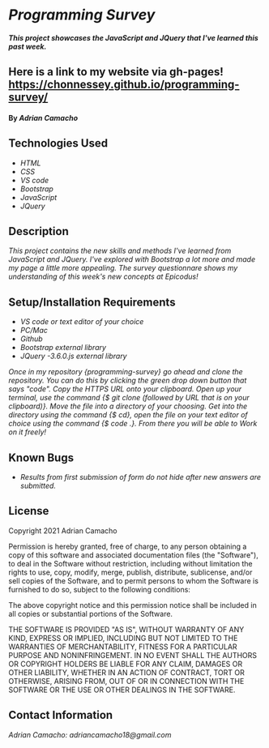 
# _Programming Survey_

#### _This project showcases the JavaScript and JQuery that I've learned this past week._

## Here is a link to my website via gh-pages! https://chonnessey.github.io/programming-survey/

#### By _**Adrian Camacho**_

## Technologies Used

* _HTML_
* _CSS_
* _VS code_
* _Bootstrap_
* _JavaScript_
* _JQuery_

## Description

_This project contains the new skills and methods I've learned from JavaScript and JQuery. I've explored with Bootstrap a lot more and made my page a little more appealing. The survey questionnare shows my understanding of this week's new concepts at Epicodus!_

## Setup/Installation Requirements

* _VS code or text editor of your choice_
* _PC/Mac_
* _Github_
* _Bootstrap external library_
* _JQuery -3.6.0.js external library_

_Once in my repository {programming-survey} go ahead and clone the repository. You can do this by clicking the green drop down button that says "code". Copy the HTTPS URL onto your clipboard. Open up your terminal, use the command {$ git clone (followed by URL that is on your clipboard)}. Move the file into a directory of your choosing. Get into the directory using the command {$ cd}, open the file on your text editor of choice using the command {$ code .}. From there you will be able to Work on it freely!_

## Known Bugs

* _Results from first submission of form do not hide after new answers are submitted._

## License

Copyright 2021 Adrian Camacho

Permission is hereby granted, free of charge, to any person obtaining a copy of this software and associated documentation files (the "Software"), to deal in the Software without restriction, including without limitation the rights to use, copy, modify, merge, publish, distribute, sublicense, and/or sell copies of the Software, and to permit persons to whom the Software is furnished to do so, subject to the following conditions:

The above copyright notice and this permission notice shall be included in all copies or substantial portions of the Software.

THE SOFTWARE IS PROVIDED "AS IS", WITHOUT WARRANTY OF ANY KIND, EXPRESS OR IMPLIED, INCLUDING BUT NOT LIMITED TO THE WARRANTIES OF MERCHANTABILITY, FITNESS FOR A PARTICULAR PURPOSE AND NONINFRINGEMENT. IN NO EVENT SHALL THE AUTHORS OR COPYRIGHT HOLDERS BE LIABLE FOR ANY CLAIM, DAMAGES OR OTHER LIABILITY, WHETHER IN AN ACTION OF CONTRACT, TORT OR OTHERWISE, ARISING FROM, OUT OF OR IN CONNECTION WITH THE SOFTWARE OR THE USE OR OTHER DEALINGS IN THE SOFTWARE.

## Contact Information

_Adrian Camacho: adriancamacho18@gmail.com_